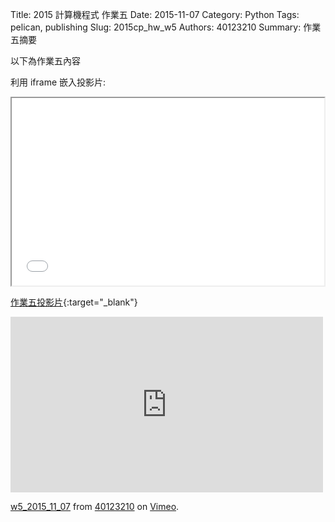 Title: 2015 計算機程式 作業五
Date: 2015-11-07
Category: Python
Tags: pelican, publishing
Slug: 2015cp_hw_w5
Authors: 40123210
Summary: 作業五摘要

以下為作業五內容

利用 iframe 嵌入投影片:

<iframe src="40123210_cp_w5_p.html" width="500" height="300"></iframe>

[作業五投影片](40123210_cp_w5_p.html){:target="_blank"}


<iframe src="https://player.vimeo.com/video/144957266" width="500" height="281" frameborder="0" webkitallowfullscreen mozallowfullscreen allowfullscreen></iframe> <p><a href="https://vimeo.com/144957266">w5_2015_11_07</a> from <a href="https://vimeo.com/user40881402">40123210</a> on <a href="https://vimeo.com">Vimeo</a>.</p>
